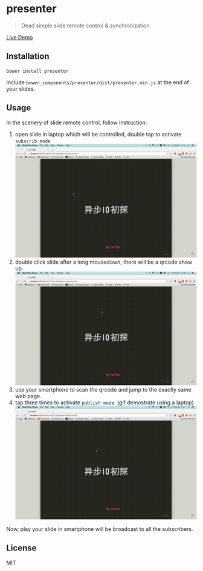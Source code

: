 # presenter

> Dead simple slide remote control & synchronization

[Live Demo](bower_components/presenter/dist/presenter.min.js)

## Installation

    bower install presenter

Include `bower_components/presenter/dist/presenter.min.js` at the end of your slides.

## Usage

In the scenery of slide remote control, follow instruction:

1. open slide in laptop which will be controlled, double tap to activate `subscrib mode` ![subscribe mode](./assets/subscribe-mode.gif)
2. double click slide after a long mousedown, there will be a qrcode show up.  ![qrcode](./assets/qrcode.gif)
3. use your smartphone to scan the qrcode and jump to the exactly same web page.
4. tap three times to activate `publish mode`. (gif demostrate using a laptop) ![publish mode](./assets/publish-mode.gif)

Now, play your slide in smartphone will be broadcast to all the subscribers.

## License

MIT
